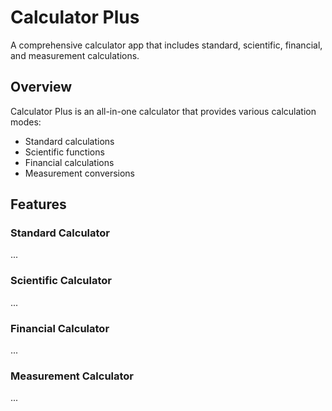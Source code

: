 # Calculator Plus

A comprehensive calculator app that includes standard, scientific, financial, and measurement calculations.

## Overview

Calculator Plus is an all-in-one calculator that provides various calculation modes:
- Standard calculations
- Scientific functions
- Financial calculations
- Measurement conversions

## Features

### Standard Calculator
...

### Scientific Calculator
...

### Financial Calculator
...

### Measurement Calculator
... 